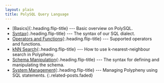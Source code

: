 ```yaml
---
layout: plain
title: PolySQL Query Language
---
```


* [Basics]{:.heading.flip-title} --- Basic overview on PolySQL.
* [Syntax]{:.heading.flip-title} --- The syntax of our SQL dialect.
* [Operators and Functions]{:.heading.flip-title} --- Supported operators and functions.
* [kNN Search]{:.heading.flip-title} --- How to use k-nearest-neighbour search in Polypheny.
* [Schema Manipulation]{:.heading.flip-title} --- The syntax for defining and manipulating the schema.
* [System Management]{:.heading.flip-title} --- Managing Polypheny using SQL statements.
{:.related-posts.faded}


[Syntax]: Syntax.md
[Operators and Functions]: Operators.md
[kNN Search]: KNN.md
[Schema Manipulation]: DDL.md
[System Management]: SystemManagement.md